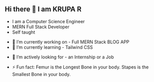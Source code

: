 ## Hi there 👋 I am KRUPA R

- I am a Computer Science Engineer
- MERN Full Stack Developer
- Self taught

<!--
**krupa-r-108/krupa-r-108** is a ✨ _special_ ✨ repository because its `README.md` (this file) appears on your GitHub profile.

Here are some ideas to get you started: -->

- 🔭 I’m currently working on - Full MERN Stack BLOG APP
- 🌱 I’m currently learning - Tailwind CSS
<!-- - 👯 I’m looking to collaborate on ... -->
- 🤔 I’m actively looking for  -  an Internship or a Job
<!-- 💬 Ask me about ... -->
<!--- 📫 How to reach me: ... -->
- ⚡ Fun fact: Femur is the Longest Bone in your body. Stapes is the Smallest Bone in your body.
  

